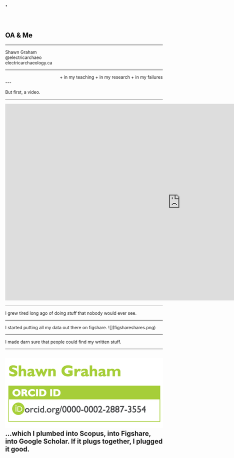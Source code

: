 <section data-background="https://c2.staticflickr.com/4/3748/11130870514_0ee2072c19_b.jpg">
<br><br><br><h2 style="color:black">.<br><br><br><br>
OA & Me
</h2>
</section>

---

Shawn Graham<br>
@electricarchaeo<br>
electricarchaeology.ca<br>

---

<section align="right">
+ in my teaching
+ in my research
+ in my failures
</section>
---

But first, a video.

---

<iframe width="1120" height="630" src="https://www.youtube.com/embed/kYnXOxpcgRM" frameborder="0" allowfullscreen></iframe>

---

I grew tired long ago of doing stuff that nobody would ever see.

---
<section data-background="figsharebackground.png">
I started putting all my data out there on figshare.
![](figshareshares.png)
</section>

---

I made darn sure that people could find my written stuff.

---
![orcid](orcid.png)
...which I plumbed into Scopus, into Figshare, into Google Scholar. If it plugs together, I plugged it good.
---

